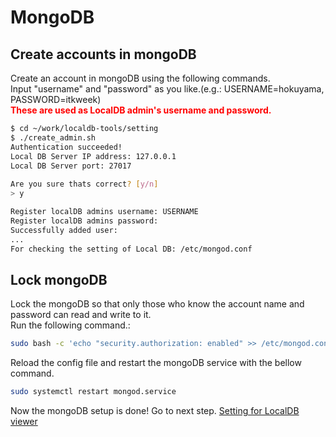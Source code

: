 # MongoDB

## Create accounts in mongoDB
Create an account in mongoDB using the following commands.<br>
Input "username" and "password" as you like.(e.g.: USERNAME=hokuyama, PASSWORD=itkweek)<br>
<span style="color: red; ">**These are used as LocalDB admin's username and password.**</span>

```bash
$ cd ~/work/localdb-tools/setting
$ ./create_admin.sh
Authentication succeeded!
Local DB Server IP address: 127.0.0.1
Local DB Server port: 27017
 
Are you sure thats correct? [y/n]
> y

Register localDB admins username: USERNAME
Register localDB admins password: 
Successfully added user:
...
For checking the setting of Local DB: /etc/mongod.conf
```

## Lock mongoDB
Lock the mongoDB so that only those who know the account name and password can read and write to it.<br>
Run the following command.:
```bash
sudo bash -c 'echo "security.authorization: enabled" >> /etc/mongod.conf'
```
Reload the config file and restart the mongoDB service with the bellow command.
```bash
sudo systemctl restart mongod.service
```
Now the mongoDB setup is done! Go to next step.
[Setting for LocalDB viewer](database_demonstration_viewer.md)<br>

